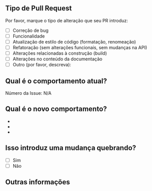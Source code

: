 <!--- Por favor, forneça um resumo geral das suas alterações no título acima -->

## Tipo de Pull Request

<!-- Tente limitar seu pull request a um tipo; envie múltiplos pull requests se necessário. -->

Por favor, marque o tipo de alteração que seu PR introduz:

- [ ] Correção de bug
- [ ] Funcionalidade
- [ ] Atualização de estilo de código (formatação, renomeação)
- [ ] Refatoração (sem alterações funcionais, sem mudanças na API)
- [ ] Alterações relacionadas à construção (build)
- [ ] Alterações no conteúdo da documentação
- [ ] Outro (por favor, descreva):

## Qual é o comportamento atual?

<!-- Por favor, descreva o comportamento atual que você está modificando ou forneça o número da issue relevante. -->

Número da Issue: N/A

## Qual é o novo comportamento?

<!-- Por favor, descreva o comportamento ou as mudanças que estão sendo adicionadas por este PR. -->

-
-
-

## Isso introduz uma mudança quebrando?

- [ ] Sim
- [ ] Não

<!-- Se isso introduzir uma mudança quebrando, por favor, descreva o impacto e o caminho de migração para aplicações existentes abaixo. -->

## Outras informações

<!-- Qualquer outra informação importante para este PR, como capturas de tela de como o componente aparece antes e depois da alteração. -->